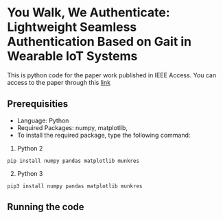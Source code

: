 # You Walk, We Authenticate: Lightweight Seamless Authentication Based on Gait in Wearable IoT Systems

This is python code for the paper work published in IEEE Access. You can access to the paper through this [link
](https://ieeexplore.ieee.org/document/8672772)

## Prerequisities
- Language: Python
- Required Packages: numpy, matplotlib,
- To install the required package, type the following command:
1) Python 2
```
pip install numpy pandas matplotlib munkres
```
2) Python 3
```
pip3 install numpy pandas matplotlib munkres
```

## Running the code
